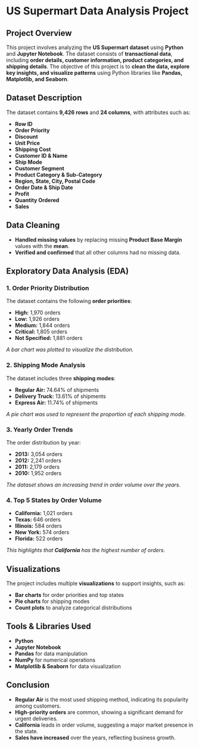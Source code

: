 # US Supermart Data Analysis Project

## Project Overview
This project involves analyzing the **US Supermart dataset** using **Python** and **Jupyter Notebook**. The dataset consists of **transactional data**, including **order details, customer information, product categories, and shipping details**. The objective of this project is to **clean the data, explore key insights, and visualize patterns** using Python libraries like **Pandas, Matplotlib, and Seaborn**.

## Dataset Description
The dataset contains **9,426 rows** and **24 columns**, with attributes such as:

- **Row ID**
- **Order Priority**
- **Discount**
- **Unit Price**
- **Shipping Cost**
- **Customer ID & Name**
- **Ship Mode**
- **Customer Segment**
- **Product Category & Sub-Category**
- **Region, State, City, Postal Code**
- **Order Date & Ship Date**
- **Profit**
- **Quantity Ordered**
- **Sales**

## Data Cleaning
- **Handled missing values** by replacing missing **Product Base Margin** values with the **mean**.
- **Verified and confirmed** that all other columns had no missing data.

## Exploratory Data Analysis (EDA)

### 1. **Order Priority Distribution**
The dataset contains the following **order priorities**:

- **High:** 1,970 orders
- **Low:** 1,926 orders
- **Medium:** 1,844 orders
- **Critical:** 1,805 orders
- **Not Specified:** 1,881 orders

*A bar chart was plotted to visualize the distribution.*

### 2. **Shipping Mode Analysis**
The dataset includes three **shipping modes**:

- **Regular Air:** 74.64% of shipments
- **Delivery Truck:** 13.61% of shipments
- **Express Air:** 11.74% of shipments

*A pie chart was used to represent the proportion of each shipping mode.*

### 3. **Yearly Order Trends**
The order distribution by year:

- **2013:** 3,054 orders
- **2012:** 2,241 orders
- **2011:** 2,179 orders
- **2010:** 1,952 orders

*The dataset shows an increasing trend in order volume over the years.*

### 4. **Top 5 States by Order Volume**
- **California:** 1,021 orders
- **Texas:** 646 orders
- **Illinois:** 584 orders
- **New York:** 574 orders
- **Florida:** 522 orders

*This highlights that **California** has the highest number of orders.*

## Visualizations
The project includes multiple **visualizations** to support insights, such as:

- **Bar charts** for order priorities and top states
- **Pie charts** for shipping modes
- **Count plots** to analyze categorical distributions

## Tools & Libraries Used
- **Python**
- **Jupyter Notebook**
- **Pandas** for data manipulation
- **NumPy** for numerical operations
- **Matplotlib & Seaborn** for data visualization

## Conclusion
- **Regular Air** is the most used shipping method, indicating its popularity among customers.
- **High-priority orders** are common, showing a significant demand for urgent deliveries.
- **California** leads in order volume, suggesting a major market presence in the state.
- **Sales have increased** over the years, reflecting business growth.


